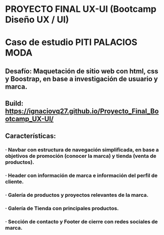 # PROYECTO FINAL UX-UI (Bootcamp Diseño UX / UI)
# Caso de estudio PITI PALACIOS MODA

## Desafío: Maquetación de sitio web con html, css y Boostrap, en base a investigación de usuario y marca.
## Build: https://ignaciovq27.github.io/Proyecto_Final_Bootcamp_UX-UI/
## Características:
### · Navbar con estructura de navegación simplificada, en base a objetivos de promoción (conocer la marca) y tienda (venta de productos).
### · Header con información de marca e información del perfil de cliente.
### · Galería de productos y proyectos relevantes de la marca.
### · Galería de Tienda con principales productos.
### · Sección de contacto y Footer de cierre con redes sociales de marca.
